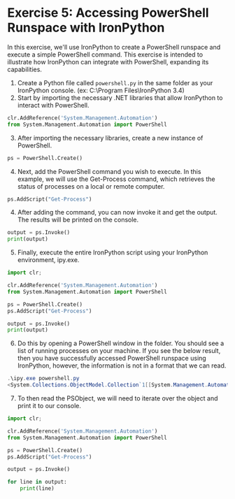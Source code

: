 # Exercise 5: Accessing PowerShell Runspace with IronPython
In this exercise, we'll use IronPython to create a PowerShell runspace and execute a simple PowerShell command. This exercise is intended to illustrate how IronPython can integrate with PowerShell, expanding its capabilities.

1. Create a Python file called `powershell.py` in the same folder as your IronPython console. (ex: C:\Program Files\IronPython 3.4)
2. Start by importing the necessary .NET libraries that allow IronPython to interact with PowerShell.

```python
clr.AddReference('System.Management.Automation')
from System.Management.Automation import PowerShell
```

3. After importing the necessary libraries, create a new instance of PowerShell.

```python
ps = PowerShell.Create()
```

4. Next, add the PowerShell command you wish to execute. In this example, we will use the Get-Process command, which retrieves the status of processes on a local or remote computer.

```python
ps.AddScript("Get-Process")
```

4. After adding the command, you can now invoke it and get the output. The results will be printed on the console.

```python
output = ps.Invoke()
print(output)
```

5. Finally, execute the entire IronPython script using your IronPython environment, ipy.exe. 

```python
import clr;

clr.AddReference('System.Management.Automation')
from System.Management.Automation import PowerShell

ps = PowerShell.Create()
ps.AddScript("Get-Process")

output = ps.Invoke()
print(output)
```

6. Do this by opening a PowerShell window in the folder. You should see a list of running processes on your machine. If you see the below result, then you have successfully accessed PowerShell runspace using IronPython, however, the information is not in a format that we can read.

```powershell
.\ipy.exe powershell.py
<System.Collections.ObjectModel.Collection`1[[System.Management.Automation.PSObject, System.Management.Automation, Version=3.0.0.0, Culture=neutral, PublicKeyToken=31bf3856ad364e35]] object at 0x000000000000002B [System.Collections.ObjectModel.Collection`1[System.Management.Automation.PSObject]]>
```

7. To then read the PSObject, we will need to iterate over the object and print it to our console.

```python
import clr;

clr.AddReference('System.Management.Automation')
from System.Management.Automation import PowerShell

ps = PowerShell.Create()
ps.AddScript("Get-Process")

output = ps.Invoke()

for line in output:
    print(line)
```
